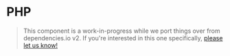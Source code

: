 # PHP

> This component is a work-in-progress while we port things over from dependencies.io v2.
If you're interested in this one specifically,
[please let us know!](https://www.dependencies.io/contact/)
